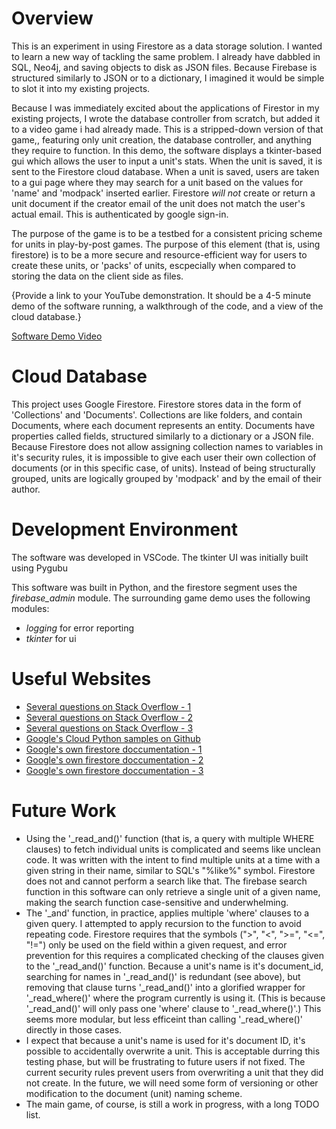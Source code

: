 # Overview

This is an experiment in using Firestore as a data storage solution.
I wanted to learn a new way of tackling the same problem.
I already have dabbled in SQL, Neo4j, and saving objects to disk as JSON files.
Because Firebase is structured similarly to JSON or to a dictionary, I imagined it would be simple to slot it into my existing projects.

Because I was immediately excited about the applications of Firestor in my existing projects, I wrote the database controller from scratch, but added it to a video game i had already made.
This is a stripped-down version of that game,, featuring only unit creation, the database controller, and anything they require to function.
In this demo, the software displays a tkinter-based gui which allows the user to input a unit's stats. When the unit is saved, it is sent to the Firestore cloud database.
When a unit is saved, users are taken to a gui page where they may search for a unit based on the values for 'name' and 'modpack' inserted earlier.
Firestore *will not* create or return a unit document if the creator email of the unit does not match the user's actual email. This is authenticated by google sign-in.

The purpose of the game is to be a testbed for a consistent pricing scheme for units in play-by-post games. The purpose of this element (that is, using firestore) is to be a more secure and resource-efficient way for users to create these units, or 'packs' of units, escpecially when compared to storing the data on the client side as files.

{Provide a link to your YouTube demonstration.  It should be a 4-5 minute demo of the software running, a walkthrough of the code, and a view of the cloud database.}

[Software Demo Video](http://youtube.link.goes.here)

# Cloud Database

This project uses Google Firestore.
Firestore stores data in the form of 'Collections' and 'Documents'. Collections are like folders, and contain Documents, where each document represents an entity. Documents have properties called fields, structured similarly to a dictionary or a JSON file.
Because Firestore does not allow assigning collection names to variables in it's security rules, it is impossible to give each user their own collection of documents (or in this specific case, of units). Instead of being structurally grouped, units are logically grouped by 'modpack' and by the email of their author.

# Development Environment

The software was developed in VSCode. The tkinter UI was initially built using Pygubu

This software was built in Python, and the firestore segment uses the *firebase_admin* module. The surrounding game demo uses the following modules:

* *logging* for error reporting
* *tkinter* for ui

# Useful Websites

* [Several questions on Stack Overflow - 1](https://stackoverflow.com/a/49919906)
* [Several questions on Stack Overflow - 2](https://stackoverflow.com/a/52424441)
* [Several questions on Stack Overflow - 3](https://stackoverflow.com/a/25854625)
* [Google's Cloud Python samples on Github](https://github.com/GoogleCloudPlatform/python-docs-samples/blob/main/firestore/cloud-client/snippets.py#L121)
* [Google's own firestore doccumentation - 1](https://firebase.google.com/docs/firestore/quickstart)
* [Google's own firestore doccumentation - 2](https://cloud.google.com/firestore/docs/security/rules-conditions)
* [Google's own firestore doccumentation - 3](https://cloud.google.com/architecture/authenticating-users-to-firestore-with-identity-platform-and-google-identities)

# Future Work

* Using the '_read_and()' function (that is, a query with multiple WHERE clauses) to fetch individual units is complicated and seems like unclean code. It was written with the intent to find multiple units at a time with a given string in their name, similar to SQL's "%like%" symbol. Firestore does not and cannot perform a search like that. The firebase search function in this software can only retrieve a single unit of a given name, making the search function case-sensitive and underwhelming.
* The '_and' function, in practice, applies multiple 'where' clauses to a given query. I attempted to apply recursion to the function to avoid repeating code. Firestore requires that the symbols (">", "<", ">=", "<=", "!=") only be used on the field within a given request, and error prevention for this requires a complicated checking of the clauses given to the '_read_and()' function. Because a unit's name is it's document_id, searching for names in '_read_and()' is redundant (see above), but removing that clause turns '_read_and()' into a glorified wrapper for '_read_where()' where the program currently is using it. (This is because '_read_and()' will only pass one 'where' clause to '_read_where()'.) This seems more modular, but less efficeint than calling '_read_where()' directly in those cases.
* I expect that because a unit's name is used for it's document ID, it's possible to accidentally overwrite a unit. This is acceptable durring this testing phase, but will be frustrating to future users if not fixed. The current security rules prevent users from overwriting a unit that they did not create. In the future, we will need some form of versioning or other modification to the document (unit) naming scheme.
* The main game, of course, is still a work in progress, with a long TODO list.
